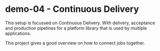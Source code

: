 demo-04 - Continuous Delivery
=============================

This setup is focussed on Continuous Delivery. With delivery, acceptance and production pipelines
for a platform library that is used by multiple applications.

This project gives a good overview on how to connect jobs together.
